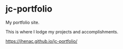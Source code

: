 # jc-portfolio
My portfolio site.

This is where I lodge my projects and accomplishments.

https://jhenac.github.io/jc-portfolio/
